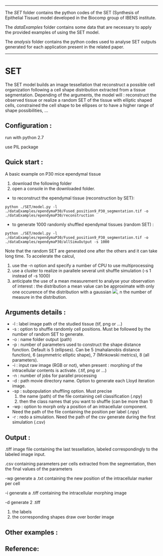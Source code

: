 
-------

The *SET* folder contains the python codes of the SET (Synthesis of Epithelial Tissue) model developed in the Biocomp group of IBENS institute.

The *dataExamples* folder contains some data that are necessary to apply the provided examples of using the SET model.

The *analysis* folder contains the python codes used to analyse SET outputs generated for each application present in the related paper.

------

# SET 

The SET model builds an image tessellation that reconstruct a possible cell organization following a cell shape distribution extracted from a tissue segmentation.
Depending of the arguments, the model will : reconstruct the observed tissue or realize a random SET of the tissue with elliptic shaped cells, constrained the cell shape to be ellipses or to have a higher range of shape possibilities, ... 

## Configuration : 
run with python 2.7

use PIL package

## Quick start : 
A basic example on P30 mice ependymal tissue
 1) download the following folder 
 2) open a console in the downloaded folder. 
  * to reconstruct the ependymal tissue (reconstruction by SET): 

```
python ./SET/model.py -l ./dataExamples/ependymaP30/Fused_position9_P30_segmentation.tif -o ./dataExamples/ependymaP30/reconstruction 
```

  * to generate 1000 randomly shuffled ependymal tissues (random SET) :


```
python ./SET/model.py -l ./dataExamples/ependymaP30/Fused_position9_P30_segmentation.tif -o ./dataExamples/ependymaP30/allSimuOutput -s 1000
```

Note that the random SET are generated one after the others and it can take long time. To accelerate the calcul, 
1) use the -n option and specify a number of CPU to use multiprocessing 
2) use a cluster to realize in parallele several unit shuffle simulation  (-s 1 instead of -s 1000) 
3) anticipate the use of a mean measurement to analyse your observation of interest : the distribution a mean value can be approximate with only one occurence of the distribution with a gaussian <img src="http://latex.codecogs.com/svg.latex?(\mu,\frac{\sigma}{\sqrt{n}})" border="0"/>, n the number of measure in the distribution.

## Arguments details : 

* -l : label image path of the studied tissue (tif, png or ...)
* -s : option to shuffle randomly cell positions. Must be followed by the number of random SET to generate. 
* -o : name folder output (path)
* -p : number of parameters used to construct the shape distance function. Default is 5 (ellipses). Can be 5 (mahalanobis distance function), 6 (asymmetric elliptic shape), 7 (Minkowski metrics), 8 (all parameters).
* -i : input raw image (RGB or not), when present : morphing of the intracellular contents is activate. (.tif, png or ...)
* -n : number of jobs for parallel processing
* -d : path movie directory name. Option to generate each Lloyd iteration image.
* -sp : subpopulation shuffling option. Must precise 
	 1) the name (path) of the file containing cell classification (.npy) 
	 2) then the class names that you want to shuffle (can be more than 1)
* -wp : option to morph only a position of an intracellular component. Need the path of the file containing the position per label (.npy)
* -r : redo a simulation. Need the path of the csv generate during the first simulation (.csv)

## Output : 
.tiff image file containing the last tessellation, labeled correspondingly to the labeled image input.

.csv containing parameters per cells extracted from the segmentation, then the final values of the parameters

-wp generate a .txt containing the new position of the intracellular marker per cell

-i generate a .tiff containing the intracellular morphing image

-d generate 2 .tiff 
1) the labels 
2) the corresponding shapes draw over border image



## Other examples : 



## Reference: 



